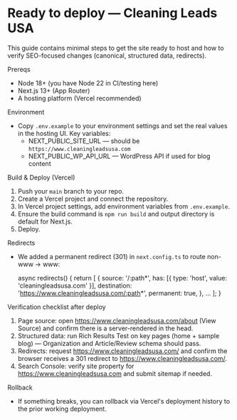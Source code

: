 Ready to deploy — Cleaning Leads USA
=================================

This guide contains minimal steps to get the site ready to host and how to verify SEO-focused changes (canonical, structured data, redirects).

Prereqs
- Node 18+ (you have Node 22 in CI/testing here)
- Next.js 13+ (App Router)
- A hosting platform (Vercel recommended)

Environment
- Copy `.env.example` to your environment settings and set the real values in the hosting UI. Key variables:
  - NEXT_PUBLIC_SITE_URL — should be `https://www.cleaningleadsusa.com`
  - NEXT_PUBLIC_WP_API_URL — WordPress API if used for blog content

Build & Deploy (Vercel)
1. Push your `main` branch to your repo.
2. Create a Vercel project and connect the repository.
3. In Vercel project settings, add environment variables from `.env.example`.
4. Ensure the build command is `npm run build` and output directory is default for Next.js.
5. Deploy.

Redirects
- We added a permanent redirect (301) in `next.config.ts` to route non-www -> www:

  async redirects() {
    return [
      {
        source: '/:path*',
        has: [{ type: 'host', value: 'cleaningleadsusa.com' }],
        destination: 'https://www.cleaningleadsusa.com/:path*',
        permanent: true,
      },
      ...
    ];
  }

Verification checklist after deploy
1. Page source: open https://www.cleaningleadsusa.com/about (View Source) and confirm there is a server-rendered <link rel="canonical" href="https://www.cleaningleadsusa.com/about" /> in the head.
2. Structured data: run Rich Results Test on key pages (home + sample blog) — Organization and Article/Review schema should pass.
3. Redirects: request https://www.cleaningleadsusa.com/ and confirm the browser receives a 301 redirect to https://www.cleaningleadsusa.com/.
4. Search Console: verify site property for https://www.cleaningleadsusa.com and submit sitemap if needed.

Rollback
- If something breaks, you can rollback via Vercel's deployment history to the prior working deployment.
